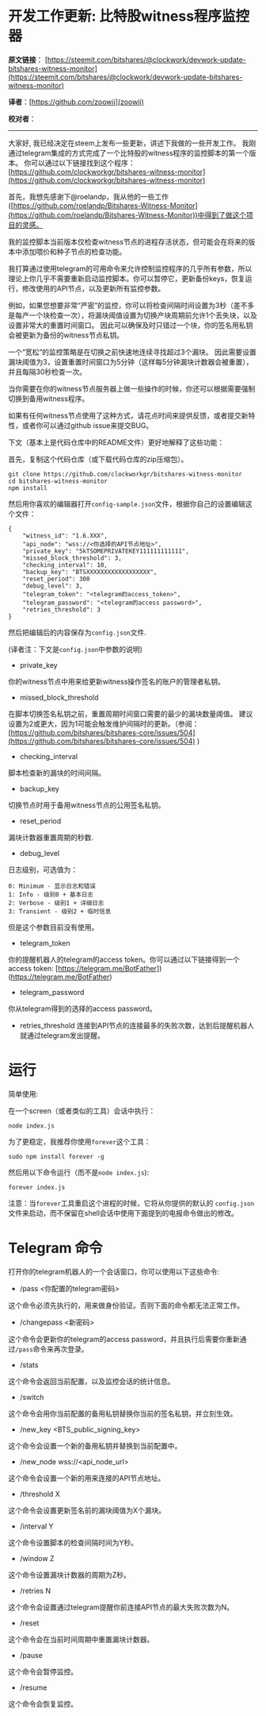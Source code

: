 开发工作更新: 比特股witness程序监控器
==============================================

**原文链接**：
[https://steemit.com/bitshares/@clockwork/devwork-update-bitshares-witness-monitor](https://steemit.com/bitshares/@clockwork/devwork-update-bitshares-witness-monitor)

**译者**：[https://github.com/zoowii](zoowii)

**校对者**：
   
-------

大家好,
我已经决定在steem上发布一些更新，讲述下我做的一些开发工作。
我刚通过telegram集成的方式完成了一个比特股的witness程序的监控脚本的第一个版本。
你可以通过以下链接找到这个程序：
[https://github.com/clockworkgr/bitshares-witness-monitor](https://github.com/clockworkgr/bitshares-witness-monitor)


首先，我想先感谢下@roelandp，我从他的一些工作([https://github.com/roelandp/Bitshares-Witness-Monitor](https://github.com/roelandp/Bitshares-Witness-Monitor))中得到了做这个项目的灵感。

我的监控脚本当前版本仅检查witness节点的进程存活状态，但可能会在将来的版本中添加喂价和种子节点的检查功能。

我打算通过使用telegram的可用命令来允许控制监控程序的几乎所有参数，所以理论上你几乎不需要重新启动监控脚本。你可以暂停它，更新备份keys，恢复运行，修改使用的API节点，以及更新所有监控参数。

例如，如果您想要非常“严密”的监控，你可以将检查间隔时间设置为3秒（差不多是每产一个块检查一次），将漏块阈值设置为切换产块周期前允许1个丢失块，以及设置非常大的重置时间窗口。 因此可以确保及时只错过一个块，你的签名用私钥会被更新为备份的witness节点私钥。

一个“宽松”的监控策略是在切换之前快速地连续寻找超过3个漏块。 因此需要设置漏块阈值为3，设置重置时间窗口为5分钟（这样每5分钟漏块计数器会被重置），并且每隔30秒检查一次。

当你需要在你的witness节点服务器上做一些操作的时候，你还可以根据需要强制切换到备用witness程序。

如果有任何witness节点使用了这种方式，请花点时间来提供反馈，或者提交新特性，或者你可以通过github issue来提交BUG。

下文（基本上是代码仓库中的README文件）更好地解释了这些功能：

首先，复制这个代码仓库（或下载代码仓库的zip压缩包）。

    git clone https://github.com/clockworkgr/bitshares-witness-monitor
    cd bitshares-witness-monitor
    npm install

然后用你喜欢的编辑器打开`config-sample.json`文件，根据你自己的设置编辑这个文件：


    {
        "witness_id": "1.6.XXX",
        "api_node": "wss://<你选择的API节点地址>",
        "private_key": "5kTSOMEPRIVATEKEY111111111111",
        "missed_block_threshold": 3,
        "checking_interval": 10,
        "backup_key": "BTSXXXXXXXXXXXXXXXXXX",
        "reset_period": 300
        "debug_level": 3,
        "telegram_token": "<telegram的access_token>",
        "telegram_password": "<telegram的access password>",
        "retries_threshold": 3
    }

然后把编辑后的内容保存为`config.json`文件.

(译者注：下文是`config.json`中参数的说明)

* private_key 

你的witness节点中用来给更新witness操作签名的账户的管理者私钥。

* missed_block_threshold 

在脚本切换签名私钥之前，重置周期时间窗口需要的最少的漏块数量阈值。 建议设置为2或更大，因为1可能会触发维护间隔时的更新。（参阅：[https://github.com/bitshares/bitshares-core/issues/504](https://github.com/bitshares/bitshares-core/issues/504) )

* checking_interval 

脚本检查新的漏块的时间间隔。

* backup_key 

切换节点时用于备用witness节点的公用签名私钥。

* reset_period 

漏块计数器重置周期的秒数.

* debug_level 

日志级别，可选值为：

    0: Minimum - 显示日志和错误
    1: Info - 级别0 + 基本日志
    2: Verbose - 级别1 + 详细日志
    3: Transient - 级别2 + 临时信息

但是这个参数目前没有使用。

* telegram_token 

你的提醒机器人的telegram的access token。你可以通过以下链接得到一个access token: [https://telegram.me/BotFather])(https://telegram.me/BotFather)

* telegram_password 

你从telegram得到的选择的access password。

* retries_threshold 
连接到API节点的连接最多的失败次数，达到后提醒机器人就通过telegram发出提醒。

# 运行

简单使用:

在一个screen（或者类似的工具）会话中执行：

    node index.js

为了更稳定，我推荐你使用`forever`这个工具：

    sudo npm install forever -g

然后用以下命令运行（而不是`node index.js`):

    forever index.js

注意：当`forever`工具重启这个进程的时候，它将从你提供的默认的 `config.json`文件来启动，而不保留在shell会话中使用下面提到的电报命令做出的修改。

# Telegram 命令

打开你的telegram机器人的一个会话窗口，你可以使用以下这些命令:

* /pass <你配置的telegram密码>

这个命令必须先执行的，用来做身份验证。否则下面的命令都无法正常工作。

*  /changepass <新密码>

这个命令会更新你的telegram的access password，并且执行后需要你重新通过`/pass`命令来再次登录。

* /stats

这个命令会返回当前配置，以及监控会话的统计信息。

* /switch

这个命令会用你当前配置的备用私钥替换你当前的签名私钥，并立刻生效。

* /new_key <BTS_public_signing_key>

这个命令会设置一个新的备用私钥并替换到当前配置中。

* /new_node wss://<api_node_url>

这个命令会设置一个新的用来连接的API节点地址。

* /threshold X

这个命令会设置更新签名前的漏块阈值为X个漏块。

* /interval Y

这个命令设置脚本的检查间隔时间为Y秒。

* /window Z

这个命令设置漏块计数器的周期为Z秒。

* /retries N

这个命令会设置通过telegram提醒你前连接API节点的最大失败次数为N。

* /reset


这个命令会在当前时间周期中重置漏块计数器。

* /pause

这个命令会暂停监控。

* /resume

这个命令会恢复监控。
